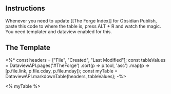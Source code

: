 ## Instructions

Whenever you need to update [[The Forge Index]] for Obsidian Publish, paste this code to where the table is, press ALT + R and watch the magic. You need templater and dataview enabled for this.

## The Template

<%*
const headers = ["File", "Created", "Last Modified"];
const tableValues = DataviewAPI.pages('#TheForge')
.sort(p => p.tool, 'asc')
.map(p =>[p.file.link, p.file.cday, p.file.mday]);
const myTable = DataviewAPI.markdownTable(headers, tableValues);
-%>

<% myTable %>

